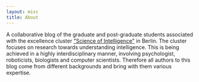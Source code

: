 ```yaml
---
layout: misc
title: About
---
```


A collaborative blog of the graduate and post-graduate students associated with the excellence cluster ["Science of Intelligence"](https://www.scienceofintelligence.de/ "Science of Intelligence") in Berlin. The cluster focuses on research towards understanding intelligence. This is being achieved in a highly interdisciplinary manner, involving psychologist, roboticists, biologists and computer scientists. Therefore all authors to this blog come from different backgrounds and bring with them various expertise. 

